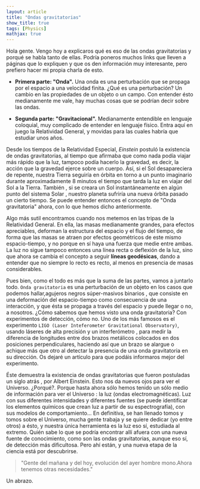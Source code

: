 ```yaml
---
layout: article
title: "Ondas gravitatorias"
show_title: true
tags: [Physics]
mathjax: true
---
```


Hola gente. Vengo hoy a explicaros qué es eso de las ondas gravitatorias y porqué se habla tanto de ellas. Podría poneros muchos links que lleven a páginas que lo expliquen y que os den información muy interesante, pero prefiero hacer mi propia charla de esto.

- **Primera parte: "Onda".** Una onda es una perturbación que se propaga por el espacio a una velocidad finita. ¿Qué es una perturbación? Un cambio en las propiedades de un objeto o un campo. Con entender ésto medianamente me vale, hay muchas cosas que se podrían decir sobre las ondas.

- **Segunda parte: "Gravitacional".** Medianamente entendible en lenguaje coloquial, muy complicado de entender en lenguaje físico. Entra aquí en juego la Relatividad General, y movidas para las cuales habría que estudiar unos años.

Desde los tiempos de la Relatividad Especial, *Einstein* postuló la existencia de ondas gravitatorias, al tiempo que afirmaba que como nada podía viajar más rápido que la luz, tampoco podía hacerlo la gravedad, es decir, la acción que la gravedad ejerce sobre un cuerpo. Así, si el Sol desapareciera de repente, nuestra Tierra seguiría en órbita en torno a un punto imaginario durante aproximadamente 8 minutos el tiempo que tarda la luz en viajar del Sol a la Tierra. También , si se creara un Sol instantáneamente en algún punto del sistema Solar , nuestro planeta sufriría una nueva órbita pasado un cierto tiempo. Se puede entender entonces el concepto de "Onda gravitatoria" ahora, con lo que hemos dicho anteriormente.

Algo más sutil encontramos cuando nos metemos en las tripas de la Relatividad General. En ella, las masas medianamente grandes, para efectos apreciables, deforman la estructura del espacio y el flujo del tiempo, de forma que las masas se atraen por efectos geométricos de este mismo espacio-tiempo, y no porque en sí haya una fuerza que medie entre ambas. La luz no sigue tampoco entonces una línea recta o deflexión de la luz, sino que ahora se cambia el concepto a seguir **líneas geodésicas**, dando a entender que no siempre lo recto es recto, al menos en presencia de masas considerables.

Pues bien, como el todo es más que la suma de las partes, vamos a juntarlo todo. `Onda gravitatoria` es una perturbación de un objeto en los casos que podemos hallar,agujeros negros súper-masivos binarios , que consiste en una deformación del espacio-tiempo como consecuencia de una interacción, y que ésta se propaga a través del espacio y puede llegar o no, a nosotros. ¿Cómo sabemos que hemos visto una onda gravitatoria? Con experimentos de detección, cómo no. Uno de los más famosos es el experimento `LIGO (Laser Inteferometer Gravitational Observatory)`, usando láseres de alta precisión y un interferómetro , para medir la diferencia de longitudes entre dos brazos metálicos colocados en dos posiciones perpendiculares, haciendo así que un brazo se alargue o achique más que otro al detectar la presencia de una onda gravitatoria en su dirección. Os dejaré un artículo para que podáis informaros mejor del experimento.

Éste demuestra la existencia de ondas gravitatorias que fueron postuladas un siglo atrás , por Albert Einstein. Esto nos da nuevos ojos para ver el Universo. ¿Porqué?. Porque hasta ahora sólo hemos tenido un sólo medio de información para ver el Universo : la luz (ondas electromagnéticas). Luz con sus diferentes intensidades y diferentes fuentes (se puede identificar los elementos químicos que crean luz a partir de su espectrografía), con sus modelos de comportamiento... En definitiva, se han llenado tomos y tomos sobre el Universo, mucha gente trabaja y se quiere dedicar (yo entre otros) a ésto, y nuestra única herramienta es la luz eso sí, estudiada al extremo. Quién sabe lo que se podría encontrar allí afuera con una nueva fuente de conocimiento, como son las ondas gravitatorias, aunque eso sí, de detección más dificultosa. Pero ahí están, y una nueva etapa de la ciencia está por descubrirse.

> "Gente del mañana y del hoy, evolución del ayer hombre mono.Ahora tenemos otras necesidades."

Un abrazo.

